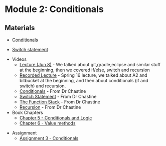 Module 2: Conditionals 
===
## Materials
* [Conditionals](../../content/Conditionals.md)
+ [Switch statement](../../content/Switch.md)
* Videos
	+ [Lecture (Jun 8)](https://youtu.be/lmH3fjaW8e4) - We talked about git,gradle,eclipse and similar stuff at the beginning, then we covered if/else, switch and recursion
	+ [Recorded Lecture](https://youtu.be/y4fTxQ125Kc) - Spring 16 lecture, we talked about A2 and bitbucket at the beginning, and then about conditionals (if and switch) and recursion.
    + [Conditionals](https://www.youtube.com/watch?v=dlwcV3WPtsc&list=UUSH2TieRlco7uQOGU8Vppnw) - From Dr Chastine
    + [Switch Statement](https://www.youtube.com/watch?v=LizCC2SD_Pc&list=UUSH2TieRlco7uQOGU8Vppnw) - From Dr Chastine 
    + [The Function Stack]( https://www.youtube.com/watch?v=jRcll9qY6b0&list=UUSH2TieRlco7uQOGU8Vppnw) - From Dr Chastine
    + [Recursion](https://www.youtube.com/watch?v=PORo1ut9kMs&list=UUSH2TieRlco7uQOGU8Vppnw) - From Dr Chastine
* Book Chapters
    + [Chapter 5 - Conditionals and Logic](http://greenteapress.com/thinkjava6/html/thinkjava6006.html)
    + [Chapter 6 - Value methods](http://greenteapress.com/thinkjava6/html/thinkjava6007.html)
+ Assignment
    + [Assignment 3 - Conditionals](Assignments/A3.md)
